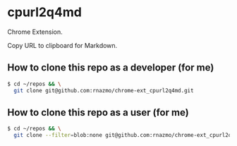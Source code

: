 # cpurl2q4md

Chrome Extension.

Copy URL to clipboard for Markdown.

## How to clone this repo as a developer (for me)

```sh
$ cd ~/repos && \
  git clone git@github.com:rnazmo/chrome-ext_cpurl2q4md.git
```

## How to clone this repo as a user (for me)

```sh
$ cd ~/repos && \
  git clone --filter=blob:none git@github.com:rnazmo/chrome-ext_cpurl2q4md.git
```
